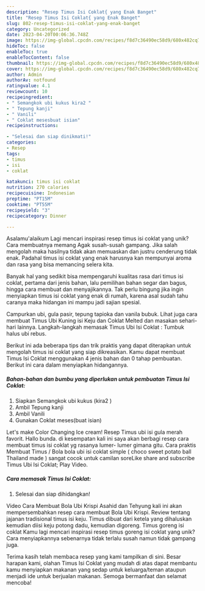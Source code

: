 ```yaml
---
description: "Resep Timus Isi Coklat{ yang Enak Banget"
title: "Resep Timus Isi Coklat{ yang Enak Banget"
slug: 802-resep-timus-isi-coklat-yang-enak-banget
category: Uncategorized
date: 2023-04-20T00:06:36.748Z
image: https://img-global.cpcdn.com/recipes/f8d7c36490ec58d9/680x482cq70/timus-isi-coklat-foto-resep-utama.jpg
hideToc: false
enableToc: true
enableTocContent: false
thumbnail: https://img-global.cpcdn.com/recipes/f8d7c36490ec58d9/680x482cq70/timus-isi-coklat-foto-resep-utama.jpg
cover: https://img-global.cpcdn.com/recipes/f8d7c36490ec58d9/680x482cq70/timus-isi-coklat-foto-resep-utama.jpg
author: Admin
authorAv: notfound
ratingvalue: 4.1
reviewcount: 10
recipeingredient:
- " Semangkok ubi kukus kira2 "
- " Tepung kanji"
- " Vanili"
- " Coklat mesesbuat isian"
recipeinstructions:

- "Selesai dan siap dinikmati!"
categories:
- Resep
tags:
- timus
- isi
- coklat

katakunci: timus isi coklat 
nutrition: 270 calories
recipecuisine: Indonesian
preptime: "PT15M"
cooktime: "PT55M"
recipeyield: "3"
recipecategory: Dinner

---
```



Asalamu'alaikum Lagi mencari inspirasi resep timus isi coklat yang unik? Cara membuatnya memang Agak susah-susah gampang. Jika salah mengolah maka hasilnya tidak akan memuaskan dan justru cenderung tidak enak. Padahal timus isi coklat yang enak harusnya kan mempunyai aroma dan rasa yang bisa memancing selera kita.


Banyak hal yang sedikit bisa mempengaruhi kualitas rasa dari timus isi coklat, pertama dari jenis bahan, lalu pemilihan bahan segar dan bagus, hingga cara membuat dan menyajikannya. Tak perlu bingung jika ingin menyiapkan timus isi coklat yang enak di rumah, karena asal sudah tahu caranya maka hidangan ini mampu jadi sajian spesial.

Campurkan ubi, gula pasir, tepung tapioka dan vanila bubuk. Lihat juga cara membuat Timus Ubi Kuning isi Keju dan Coklat Melted dan masakan sehari-hari lainnya. Langkah-langkah memasak Timus Ubi Isi Coklat : Tumbuk halus ubi rebus.


Berikut ini ada beberapa tips dan trik praktis yang dapat diterapkan untuk mengolah timus isi coklat yang siap dikreasikan. Kamu dapat membuat Timus Isi Coklat menggunakan 4 jenis bahan dan 0 tahap pembuatan. Berikut ini cara dalam menyiapkan hidangannya.

<!--inarticleads1-->

##### Bahan-bahan dan bumbu yang diperlukan untuk pembuatan Timus Isi Coklat:

1. Siapkan  Semangkok ubi kukus (kira2 )
1. Ambil  Tepung kanji
1. Ambil  Vanili
1. Gunakan  Coklat meses(buat isian)


Let&#39;s make Color Changing Ice cream! Resep Timus ubi isi gula merah favorit. Hallo bunda. di kesempatan kali ini saya akan berbagi resep cara membuat timus isi coklat yg rasanya lumer- lumer gimana gitu. Cara praktis Membuat Timus / Bola bola ubi isi coklat simple ( choco sweet potato ball Thailand made ) sangat cocok untuk camilan soreLike share and subscribe Timus Ubi Isi Coklat; Play Video. 

<!--inarticleads2-->

##### Cara memasak Timus Isi Coklat:


1. Selesai dan siap dihidangkan!

Video Cara Membuat Bola Ubi Krispi Asahid dan Tehyung kali ini akan mempersembahkan resep cara membuat Bola Ubi Krispi. Review tentang jajanan tradisional timus isi keju. Timus dibuat dari ketela yang dihaluskan kemudian diisi keju potong dadu, kemudian digoreng. Timus goreng isi coklat Kamu lagi mencari inspirasi resep timus goreng isi coklat yang unik? Cara menyiapkannya sebenarnya tidak terlalu susah namun tidak gampang juga. 

Terima kasih telah membaca resep yang kami tampilkan di sini. Besar harapan kami, olahan Timus Isi Coklat yang mudah di atas dapat membantu kamu menyiapkan makanan yang sedap untuk keluarga/teman ataupun menjadi ide untuk berjualan makanan. Semoga bermanfaat dan selamat mencoba!
